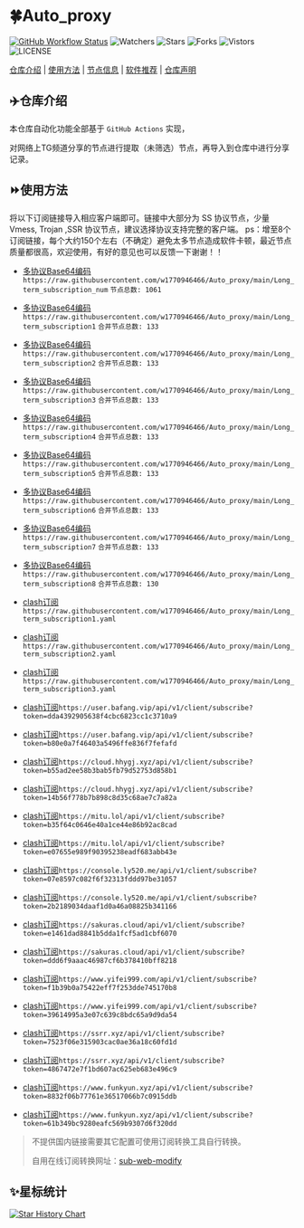 # 🍀Auto_proxy
[![GitHub Workflow Status](https://img.shields.io/github/workflow/status/w1770946466/Auto_proxy/sub_merge?label=sub_merge)](https://github.com/w1770946466/Auto_proxy/actions/workflows/main.yml) 
![Watchers](https://img.shields.io/github/watchers/w1770946466/Auto_proxy) ![Stars](https://img.shields.io/github/stars/w1770946466/Auto_proxy) ![Forks](https://img.shields.io/github/forks/w1770946466/Auto_proxy) ![Vistors](https://visitor-badge.laobi.icu/badge?page_id=w1770946466.Auto_proxy) ![LICENSE](https://img.shields.io/badge/license-CC%20BY--SA%204.0-green.svg)

[仓库介绍](https://github.com/w1770946466/Auto_proxy#仓库介绍) | [使用方法](https://github.com/w1770946466/Auto_proxy#使用方法) | [节点信息](https://github.com/w1770946466/Auto_proxy#节点信息) | [软件推荐](https://github.com/w1770946466/Auto_proxy#客户端选择) | [仓库声明](https://github.com/w1770946466/Auto_proxy#仓库声明)

## ✈️仓库介绍
本仓库自动化功能全部基于 `GitHub Actions` 实现，

对网络上TG频道分享的节点进行提取（未筛选）节点，再导入到仓库中进行分享记录。

## ⏩使用方法
将以下订阅链接导入相应客户端即可。链接中大部分为 SS 协议节点，少量 Vmess, Trojan ,SSR 协议节点，建议选择协议支持完整的客户端。
ps：增至8个订阅链接，每个大约150个左右（不确定）避免太多节点造成软件卡顿，最近节点质量都很高，欢迎使用，有好的意见也可以反馈一下谢谢！！

- [多协议Base64编码](https://raw.githubusercontent.com/w1770946466/Auto_proxy/main/Long_term_subscription1)
`https://raw.githubusercontent.com/w1770946466/Auto_proxy/main/Long_term_subscription_num`
`节点总数: 1061`

- [多协议Base64编码](https://raw.githubusercontent.com/w1770946466/Auto_proxy/main/Long_term_subscription1)
`https://raw.githubusercontent.com/w1770946466/Auto_proxy/main/Long_term_subscription1`
`合并节点总数: 133`

- [多协议Base64编码](https://raw.githubusercontent.com/w1770946466/Auto_proxy/main/Long_term_subscription2)
`https://raw.githubusercontent.com/w1770946466/Auto_proxy/main/Long_term_subscription2`
`合并节点总数: 133`

- [多协议Base64编码](https://raw.githubusercontent.com/w1770946466/Auto_proxy/main/Long_term_subscription3)
`https://raw.githubusercontent.com/w1770946466/Auto_proxy/main/Long_term_subscription3`
`合并节点总数: 133`

- [多协议Base64编码](https://raw.githubusercontent.com/w1770946466/Auto_proxy/main/Long_term_subscription4)
`https://raw.githubusercontent.com/w1770946466/Auto_proxy/main/Long_term_subscription4`
`合并节点总数: 133`

- [多协议Base64编码](https://raw.githubusercontent.com/w1770946466/Auto_proxy/main/Long_term_subscription5)
`https://raw.githubusercontent.com/w1770946466/Auto_proxy/main/Long_term_subscription5`
`合并节点总数: 133`

- [多协议Base64编码](https://raw.githubusercontent.com/w1770946466/Auto_proxy/main/Long_term_subscription6)
`https://raw.githubusercontent.com/w1770946466/Auto_proxy/main/Long_term_subscription6`
`合并节点总数: 133`

- [多协议Base64编码](https://raw.githubusercontent.com/w1770946466/Auto_proxy/main/Long_term_subscription7)
`https://raw.githubusercontent.com/w1770946466/Auto_proxy/main/Long_term_subscription7`
`合并节点总数: 133`

- [多协议Base64编码](https://raw.githubusercontent.com/w1770946466/Auto_proxy/main/Long_term_subscription8)
`https://raw.githubusercontent.com/w1770946466/Auto_proxy/main/Long_term_subscription8`
`合并节点总数: 130`
- [clash订阅](https://raw.githubusercontent.com/w1770946466/Auto_proxy/main/Long_term_subscription2.yaml)
`https://raw.githubusercontent.com/w1770946466/Auto_proxy/main/Long_term_subscription1.yaml`
- [clash订阅](https://raw.githubusercontent.com/w1770946466/Auto_proxy/main/Long_term_subscription2.yaml)
`https://raw.githubusercontent.com/w1770946466/Auto_proxy/main/Long_term_subscription2.yaml`
- [clash订阅](https://raw.githubusercontent.com/w1770946466/Auto_proxy/main/Long_term_subscription3.yaml)
`https://raw.githubusercontent.com/w1770946466/Auto_proxy/main/Long_term_subscription3.yaml`


- [clash订阅](https://user.bafang.vip/api/v1/client/subscribe?token=dda4392905638f4cbc6823cc1c3710a9)`https://user.bafang.vip/api/v1/client/subscribe?token=dda4392905638f4cbc6823cc1c3710a9`


- [clash订阅](https://user.bafang.vip/api/v1/client/subscribe?token=b80e0a7f46403a5496ffe836f7fefafd)`https://user.bafang.vip/api/v1/client/subscribe?token=b80e0a7f46403a5496ffe836f7fefafd`


- [clash订阅](https://cloud.hhygj.xyz/api/v1/client/subscribe?token=b55ad2ee58b3bab5fb79d52753d858b1)`https://cloud.hhygj.xyz/api/v1/client/subscribe?token=b55ad2ee58b3bab5fb79d52753d858b1`


- [clash订阅](https://cloud.hhygj.xyz/api/v1/client/subscribe?token=14b56f778b7b898c8d35c68ae7c7a82a)`https://cloud.hhygj.xyz/api/v1/client/subscribe?token=14b56f778b7b898c8d35c68ae7c7a82a`


- [clash订阅](https://mitu.lol/api/v1/client/subscribe?token=b35f64c0646e40a1ce44e86b92ac8cad)`https://mitu.lol/api/v1/client/subscribe?token=b35f64c0646e40a1ce44e86b92ac8cad`


- [clash订阅](https://mitu.lol/api/v1/client/subscribe?token=e07655e989f90395238eadf683abb43e)`https://mitu.lol/api/v1/client/subscribe?token=e07655e989f90395238eadf683abb43e`


- [clash订阅](https://console.ly520.me/api/v1/client/subscribe?token=07e8597c082f6f32313fddd97be31057)`https://console.ly520.me/api/v1/client/subscribe?token=07e8597c082f6f32313fddd97be31057`


- [clash订阅](https://console.ly520.me/api/v1/client/subscribe?token=2b2189034daaf1d0a46a08825b341166)`https://console.ly520.me/api/v1/client/subscribe?token=2b2189034daaf1d0a46a08825b341166`


- [clash订阅](https://sakuras.cloud/api/v1/client/subscribe?token=e1461dad8841b5dda1fcf5ad1cbf6070)`https://sakuras.cloud/api/v1/client/subscribe?token=e1461dad8841b5dda1fcf5ad1cbf6070`


- [clash订阅](https://sakuras.cloud/api/v1/client/subscribe?token=ddd6f9aaac46987cf6b378410bff8218)`https://sakuras.cloud/api/v1/client/subscribe?token=ddd6f9aaac46987cf6b378410bff8218`


- [clash订阅](https://www.yifei999.com/api/v1/client/subscribe?token=f1b39b0a75422eff7f253dde745170b8)`https://www.yifei999.com/api/v1/client/subscribe?token=f1b39b0a75422eff7f253dde745170b8`


- [clash订阅](https://www.yifei999.com/api/v1/client/subscribe?token=39614995a3e07c639c8bdc65a9d9da54)`https://www.yifei999.com/api/v1/client/subscribe?token=39614995a3e07c639c8bdc65a9d9da54`


- [clash订阅](https://ssrr.xyz/api/v1/client/subscribe?token=7523f06e315903cac0ae36a18c60fd1d)`https://ssrr.xyz/api/v1/client/subscribe?token=7523f06e315903cac0ae36a18c60fd1d`


- [clash订阅](https://ssrr.xyz/api/v1/client/subscribe?token=4867472e7f1bd607ac625eb683e496c9)`https://ssrr.xyz/api/v1/client/subscribe?token=4867472e7f1bd607ac625eb683e496c9`


- [clash订阅](https://www.funkyun.xyz/api/v1/client/subscribe?token=8832f06b77761e36517066b7c0915ddb)`https://www.funkyun.xyz/api/v1/client/subscribe?token=8832f06b77761e36517066b7c0915ddb`


- [clash订阅](https://www.funkyun.xyz/api/v1/client/subscribe?token=61b349bc9280eafc569b9307d6f320dd)`https://www.funkyun.xyz/api/v1/client/subscribe?token=61b349bc9280eafc569b9307d6f320dd`


















>不提供国内链接需要其它配置可使用订阅转换工具自行转换。
>
>自用在线订阅转换网址：[sub-web-modify](https://sub.v1.mk/)
## ✨星标统计
[![Star History Chart](https://api.star-history.com/svg?repos=w1770946466/Auto_proxy&type=Date)](https://star-history.com/#w1770946466/Auto_proxy&Date)

